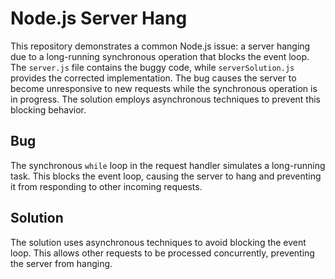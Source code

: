 # Node.js Server Hang

This repository demonstrates a common Node.js issue: a server hanging due to a long-running synchronous operation that blocks the event loop. The `server.js` file contains the buggy code, while `serverSolution.js` provides the corrected implementation.  The bug causes the server to become unresponsive to new requests while the synchronous operation is in progress.  The solution employs asynchronous techniques to prevent this blocking behavior.

## Bug

The synchronous `while` loop in the request handler simulates a long-running task. This blocks the event loop, causing the server to hang and preventing it from responding to other incoming requests.

## Solution

The solution uses asynchronous techniques to avoid blocking the event loop.  This allows other requests to be processed concurrently, preventing the server from hanging.
